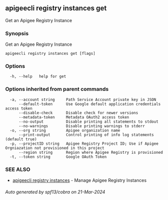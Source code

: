 ## apigeecli registry instances get

Get an Apigee Registry Instance

### Synopsis

Get an Apigee Registry Instance

```
apigeecli registry instances get [flags]
```

### Options

```
  -h, --help   help for get
```

### Options inherited from parent commands

```
  -a, --account string     Path Service Account private key in JSON
      --default-token      Use Google default application credentials access token
      --disable-check      Disable check for newer versions
      --metadata-token     Metadata OAuth2 access token
      --no-output          Disable printing all statements to stdout
      --no-warnings        Disable printing warnings to stderr
  -o, --org string         Apigee organization name
      --print-output       Control printing of info log statements (default true)
  -p, --projectID string   Apigee Registry Project ID; Use if Apigee Orgniazation not provisioned in this project
      --region string      Region where Apigee Registry is provisioned
  -t, --token string       Google OAuth Token
```

### SEE ALSO

* [apigeecli registry instances](apigeecli_registry_instances.md)	 - Manage Apigee Registry Instances

###### Auto generated by spf13/cobra on 21-Mar-2024
